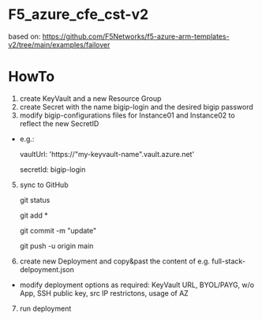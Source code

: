 # F5_azure_cfe_cst-v2
based on: https://github.com/F5Networks/f5-azure-arm-templates-v2/tree/main/examples/failover

# HowTo

1. create KeyVault and a new Resource Group
2. create Secret with the name bigip-login and the desired bigip password
3. modify bigip-configurations files for Instance01 and Instance02 to reflect the new SecretID
- e.g.: 
    
    vaultUrl: 'https://"my-keyvault-name".vault.azure.net'
    
    secretId: bigip-login
5. sync to GitHub

    git status

    git add *

    git commit -m "update"

    git push -u origin main
6. create new Deployment and copy&past the content of e.g. full-stack-delpoyment.json
- modify deployment options as required: KeyVault URL, BYOL/PAYG, w/o App, SSH public key, src IP restrictons, usage of AZ
7. run deployment

